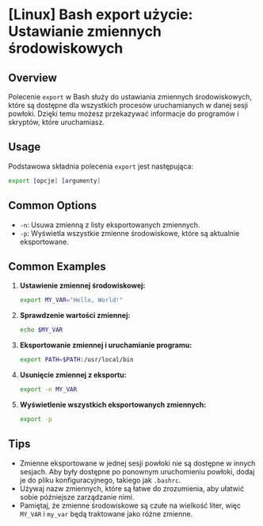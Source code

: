 # [Linux] Bash export użycie: Ustawianie zmiennych środowiskowych

## Overview
Polecenie `export` w Bash służy do ustawiania zmiennych środowiskowych, które są dostępne dla wszystkich procesów uruchamianych w danej sesji powłoki. Dzięki temu możesz przekazywać informacje do programów i skryptów, które uruchamiasz.

## Usage
Podstawowa składnia polecenia `export` jest następująca:

```bash
export [opcje] [argumenty]
```

## Common Options
- `-n`: Usuwa zmienną z listy eksportowanych zmiennych.
- `-p`: Wyświetla wszystkie zmienne środowiskowe, które są aktualnie eksportowane.

## Common Examples
1. **Ustawienie zmiennej środowiskowej:**
   ```bash
   export MY_VAR="Hello, World!"
   ```

2. **Sprawdzenie wartości zmiennej:**
   ```bash
   echo $MY_VAR
   ```

3. **Eksportowanie zmiennej i uruchamianie programu:**
   ```bash
   export PATH=$PATH:/usr/local/bin
   ```

4. **Usunięcie zmiennej z eksportu:**
   ```bash
   export -n MY_VAR
   ```

5. **Wyświetlenie wszystkich eksportowanych zmiennych:**
   ```bash
   export -p
   ```

## Tips
- Zmienne eksportowane w jednej sesji powłoki nie są dostępne w innych sesjach. Aby były dostępne po ponownym uruchomieniu powłoki, dodaj je do pliku konfiguracyjnego, takiego jak `.bashrc`.
- Używaj nazw zmiennych, które są łatwe do zrozumienia, aby ułatwić sobie późniejsze zarządzanie nimi.
- Pamiętaj, że zmienne środowiskowe są czułe na wielkość liter, więc `MY_VAR` i `my_var` będą traktowane jako różne zmienne.